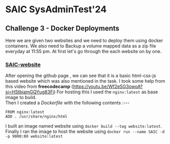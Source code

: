 # SAIC SysAdminTest'24 

## Challenge 3 - Docker Deployments
Here we are given two websites and we need to deploy them using docker containers.
We also need to Backup a volume mapped data as a zip file everyday at 11:55 pm.
At first let's go through the each website on by one.

### [SAIC-website](https://github.com/KamandPrompt/SAIC-Website)

After opening the github page , we can see that it is a basic html-css-js based website which was also mentioned in the task.
I took some help from this video from **freecodecamp** (https://youtu.be/Wf2eSG3owoA?si=HStbjamGQYug83Fi)
For hosting this I used the `nginx:latest` as base image to build.   
Then I created a *Dockerfile* with the following contents :---
~~~
FROM nginx:latest
ADD . /usr/share/nginx/html
~~~
I built an image named website using `docker build --tag website:latest`.
Finally I ran the image to host the website using `docker run --name SAIC -d -p 9000:80 website:latest`
